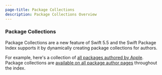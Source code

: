 ```yaml
---
page-title: Package Collections
description: Package Collections Overview
---
```


### Package Collections

Package Collections are a new feature of Swift 5.5 and the Swift Package Index supports it by dynamically creating package collections for authors.

For example, here's a collection of [all packages authored by Apple](https://swiftpackageindex.com/apple/collection.json). Package collections are [available on all package author pages](https://swiftpackageindex.com/apple) throughout the index.
